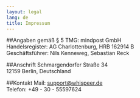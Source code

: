 ```yaml
---
layout: legal
lang: de
title: Impressum
---
```

##Angaben gemäß § 5 TMG:
mindpost GmbH<br>
Handelsregister: AG Charlottenburg, HRB 162914 B<br>
Geschäftsführer: Nils Kenneweg, Sebastian Reck

##Anschrift
Schmargendorfer Straße 34<br>
12159 Berlin, Deutschland

##Kontakt
Mail: support@whispeer.de<br>
Telefon: +49 - 30 - 55597624
